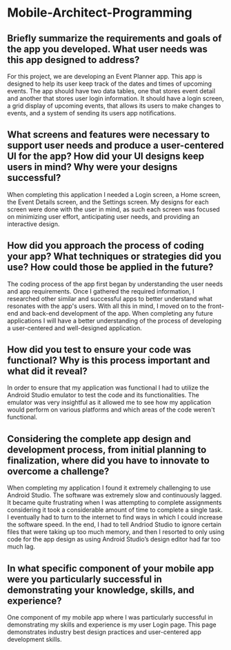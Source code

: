 # Mobile-Architect-Programming

## Briefly summarize the requirements and goals of the app you developed. What user needs was this app designed to address?
For this project, we are developing an Event Planner app. This app is designed to help its user keep track of the dates and times of upcoming events. The app should have two data tables, one that stores event detail and another that stores user login information. It should have a login screen, a grid display of upcoming events, that allows its users to make changes to events, and a system of sending its users app notifications. 

## What screens and features were necessary to support user needs and produce a user-centered UI for the app? How did your UI designs keep users in mind? Why were your designs successful?
When completing this application I needed a Login screen, a Home screen, the Event Details screen, and the Settings screen. My designs for each screen were done with the user in mind, as such each screen was focused on minimizing user effort, anticipating user needs, and providing an interactive design.

## How did you approach the process of coding your app? What techniques or strategies did you use? How could those be applied in the future?
The coding process of the app first began by understanding the user needs and app requirements. Once I gathered the required information, I researched other similar and successful apps to better understand what resonates with the app's users. With all this in mind, I moved on to the front-end and back-end development of the app. When completing any future applications I will have a better understanding of the process of developing a user-centered and well-designed application.

## How did you test to ensure your code was functional? Why is this process important and what did it reveal?
In order to ensure that my application was functional I had to utilize the Android Studio emulator to test the code and its functionalities. The emulator was very insightful as it allowed me to see how my application would perform on various platforms and which areas of the code weren't functional.

## Considering the complete app design and development process, from initial planning to finalization, where did you have to innovate to overcome a challenge?
When completing my application I found it extremely challenging to use Android Studio. The software was extremely slow and continuously lagged. It became quite frustrating when I was attempting to complete assignments considering it took a considerable amount of time to complete a single task. I eventually had to turn to the internet to find ways in which I could increase the software speed. In the end, I had to tell Andriod Studio to ignore certain files that were taking up too much memory, and then I resorted to only using code for the app design as using Android Studio’s design editor had far too much lag.

## In what specific component of your mobile app were you particularly successful in demonstrating your knowledge, skills, and experience?
One component of my mobile app where I was particularly successful in demonstrating my skills and experience is my user Login page. This page demonstrates industry best design practices and user-centered app development skills.
